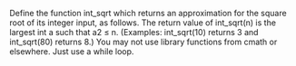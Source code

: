 Define the function int_sqrt which returns an approximation for the square root of its integer input, as follows. The return value of int_sqrt(n) is the largest int a such that a2 ≤ n. (Examples: int_sqrt(10) returns 3 and int_sqrt(80) returns 8.) You may not use library functions from cmath or elsewhere. Just use a while loop.
